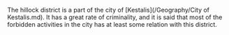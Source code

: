 The hillock district is a part of the city of [Kestalis](/Geography/City of Kestalis.md).
It has a great rate of criminality, and it is said that most of the forbidden activities in the city has at least some relation with this district.

